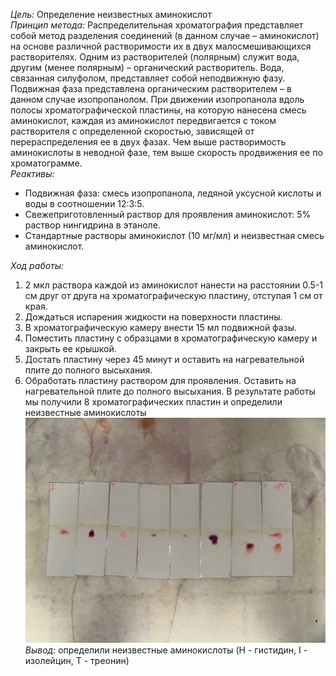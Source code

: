 *Цель:* Определение неизвестных аминокислот<br>
*Принцип метода:*
Распределительная хроматография представляет собой метод разделения соединений (в данном случае – аминокислот) на основе различной растворимости их в двух малосмешивающихся растворителях. Одним из растворителей (полярным) служит вода, другим (менее полярным) – органический растворитель. Вода, связанная силуфолом, представляет собой неподвижную фазу. Подвижная фаза представлена органическим растворителем – в данном случае изопропанолом. При движении изопропанола вдоль полосы хроматографической пластины, на которую нанесена смесь аминокислот, каждая из аминокислот передвигается с током растворителя с определенной скоростью, зависящей от перераспределения ее в двух фазах. Чем выше растворимость аминокислоты в неводной фазе, тем выше скорость продвижения ее по хроматограмме. <br>
*Реактивы:*
- Подвижная фаза: смесь изопропанола, ледяной уксусной кислоты и воды в соотношении 12:3:5.
- Свежеприготовленный раствор для проявления аминокислот: 5% раствор нингидрина в этаноле.
- Стандартные растворы аминокислот (10 мг/мл) и неизвестная смесь аминокислот.

*Ход работы:*
1. 2 мкл раствора каждой из аминокислот нанести на расстоянии 0.5-1 см друг от друга на хроматографическую пластину, отступая 1 см от края.
2. Дождаться испарения жидкости на поверхности пластины.
3. В хроматографическую камеру внести 15 мл подвижной фазы.
4. Поместить пластину с образцами в хроматографическую камеру и закрыть ее крышкой. 
5. Достать пластину через 45 минут и оставить на нагревательной плите до полного высыхания.
6. Обработать пластину раствором для проявления. Оставить на нагревательной плите до полного высыхания.
В результате работы мы получили 8 хроматографических пластин и определили неизвестные аминокислоты
![Plot](Pic.jpg)
*Вывод:* определили неизвестные аминокислоты (H - гистидин, I - изолейцин, T - треонин)